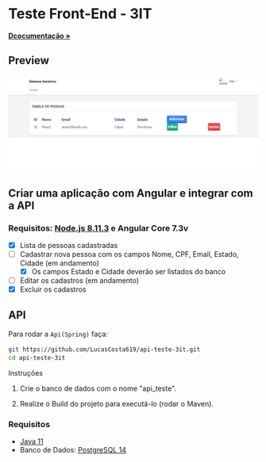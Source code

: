 # Teste Front-End - 3IT

<a href="http://localhost:8080/swagger-ui/index.html"><strong>Dcocumentação »</strong></a>

## Preview

<img src="print.png" alt="Preview">

## Criar uma aplicação com Angular e integrar com a API

### Requisitos: [Node.js 8.11.3](https://nodejs.org/) e Angular Core 7.3v

- [x] Lista de pessoas cadastradas
- [ ] Cadastrar nova pessoa com os campos Nome, CPF, Email, Estado, Cidade (em andamento)
  - [x] Os campos Estado e Cidade deverão ser listados do banco
- [ ] Editar os cadastros (em andamento)
- [x] Excluir os cadastros

## API

Para rodar a `Api(Spring)` faça:
 
```bash
git https://github.com/LucasCosta619/api-teste-3it.git
cd api-teste-3it
```

Instruções

1. Crie o banco de dados com o nome "api_teste".

2. Realize o Build do projeto para executá-lo (rodar o Maven).

### Requisitos
- [Java 11](https://www.oracle.com/br/java/technologies/javase/jdk11-archive-downloads.html)
- Banco de Dados: [PostgreSQL 14](https://www.postgresql.org/download/)

